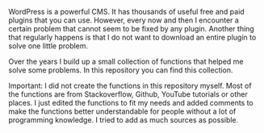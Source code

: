 WordPress is a powerful CMS. It has thousands of useful free and paid plugins that you can use. However, every now and then I encounter a certain problem that cannot seem to be fixed by any plugin. Another thing that regularly happens is that I do not want to download an entire plugin to solve one little problem.

Over the years I build up a small collection of functions that helped me solve some problems. In this repository you can find this collection.

Important: I did not create the functions in this repository myself. Most of the functions are from Stackoverflow, Github, YouTube tutorials or other places. I just edited the functions to fit my needs and added comments to make the functions better understandable for people without a lot of programming knowledge. I tried to add as much sources as possible.
